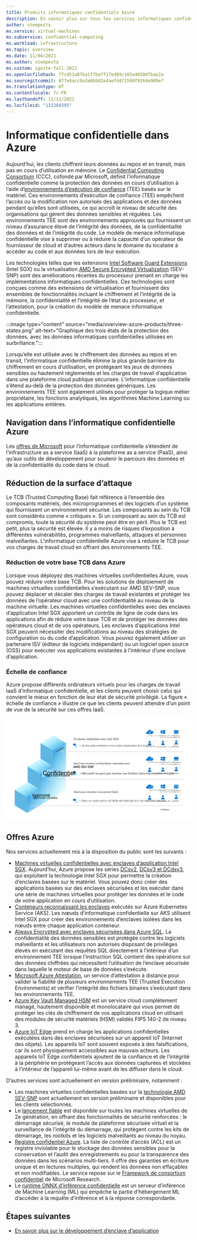 ```yaml
---
title: Produits informatiques confidentiels Azure
description: En savoir plus sur tous les services informatiques confidentiels fournis par Azure
author: stempesta
ms.service: virtual-machines
ms.subservice: confidential-computing
ms.workload: infrastructure
ms.topic: overview
ms.date: 11/04/2021
ms.author: stempesta
ms.custom: ignite-fall-2021
ms.openlocfilehash: 77cd51a87ba1f7ba7f17ed69c102a4020d7bae2a
ms.sourcegitcommit: 677e8acc9a2e8b842e4aef4472599f9264e989e7
ms.translationtype: HT
ms.contentlocale: fr-FR
ms.lasthandoff: 11/11/2021
ms.locfileid: "132284395"
---
```

# <a name="confidential-computing-on-azure"></a>Informatique confidentielle dans Azure

Aujourd’hui, les clients chiffrent leurs données au repos et en transit, mais pas en cours d’utilisation en mémoire. Le [Confidential Computing Consortium](https://confidentialcomputing.io/) (CCC), cofondé par Microsoft, définit l’informatique confidentielle comme la protection des données en cours d’utilisation à l’aide d’[environnements d’exécution de confiance](https://en.wikipedia.org/wiki/Trusted_execution_environment) (TEE) basés sur le matériel. Ces environnements d’exécution de confiance (TEE) empêchent l’accès ou la modification non autorisés des applications et des données pendant qu’elles sont utilisées, ce qui accroît le niveau de sécurité des organisations qui gèrent des données sensibles et régulées. Les environnements TEE sont des environnements approuvés qui fournissent un niveau d’assurance élevé de l’intégrité des données, de la confidentialité des données et de l’intégrité du code. Le modèle de menace informatique confidentielle vise à supprimer ou à réduire la capacité d’un opérateur de fournisseur de cloud et d’autres acteurs dans le domaine du locataire à accéder au code et aux données lors de leur exécution.

Les technologies telles que les extensions [Intel Software Guard Extensions](https://www.intel.com.au/content/www/au/en/architecture-and-technology/software-guard-extensions-enhanced-data-protection.html) (Intel SGX) ou la virtualisation [AMD Secure Encrypted Virtualization](https://www.amd.com/en/processors/amd-secure-encrypted-virtualization) (SEV-SNP) sont des améliorations récentes du processeur prenant en charge les implémentations informatiques confidentielles. Ces technologies sont conçues comme des extensions de virtualisation et fournissent des ensembles de fonctionnalités incluant le chiffrement et l’intégrité de la mémoire, la confidentialité et l’intégrité de l’état du processeur, et l’attestation, pour la création du modèle de menace informatique confidentielle.

:::image type="content" source="media/overview-azure-products/three-states.png" alt-text="Graphique des trois états de la protection des données, avec les données informatiques confidentielles utilisées en surbrillance.":::

Lorsqu’elle est utilisée avec le chiffrement des données au repos et en transit, l’informatique confidentielle élimine la plus grande barrière du chiffrement en cours d’utilisation, en protégeant les jeux de données sensibles ou hautement réglementés et les charges de travail d’application dans une plateforme cloud publique sécurisée. L’informatique confidentielle s’étend au-delà de la protection des données génériques. Les environnements TEE sont également utilisés pour protéger la logique métier propriétaire, les fonctions analytiques, les algorithmes Machine Learning ou les applications entières.

## <a name="navigating-azure-confidential-computing"></a>Navigation dans l’informatique confidentielle Azure

Les [offres de Microsoft](https://aka.ms/azurecc) pour l’informatique confidentielle s’étendent de l’infrastructure as a service (IaaS) à la plateforme as a service (PaaS), ainsi qu’aux outils de développement pour soutenir le parcours des données et de la confidentialité du code dans le cloud.

## <a name="reducing-the-attack-surface"></a>Réduction de la surface d’attaque
Le TCB (Trusted Computing Base) fait référence à l’ensemble des composants matériels, des microprogrammes et des logiciels d’un système qui fournissent un environnement sécurisé. Les composants au sein du TCB sont considérés comme « critiques ». Si un composant au sein du TCB est compromis, toute la sécurité du système peut être en péril. Plus le TCB est petit, plus la sécurité est élevée. Il y a moins de risques d’exposition à différentes vulnérabilités, programmes malveillants, attaques et personnes malveillantes. L’informatique confidentielle Azure vise à réduire le TCB pour vos charges de travail cloud en offrant des environnements TEE. 

### <a name="reducing-your-tcb-in-azure"></a>Réduction de votre base TCB dans Azure

Lorsque vous déployez des machines virtuelles confidentielles Azure, vous pouvez réduire votre base TCB. Pour les solutions de déploiement de machines virtuelles confidentielles s’exécutant sur AMD SEV-SNP, vous pouvez déplacer et décaler des charges de travail existantes et protéger les données de l’opérateur cloud avec une confidentialité au niveau de la machine virtuelle. Les machines virtuelles confidentielles avec des enclaves d’application Intel SGX apportent un contrôle de ligne de code dans les applications afin de réduire votre base TCB et de protéger les données des opérateurs cloud et de vos opérateurs.  Les enclaves d’applications Intel SGX peuvent nécessiter des modifications au niveau des stratégies de configuration ou du code d’application.  Vous pouvez également utiliser un partenaire ISV (éditeur de logiciels indépendant) ou un logiciel open source (OSS) pour exécuter vos applications existantes à l’intérieur d’une enclave d’application. 

### <a name="trust-ladder"></a>Échelle de confiance

Azure propose différents ordinateurs virtuels pour les charges de travail IaaS d’informatique confidentielle, et les clients peuvent choisir celui qui convient le mieux en fonction de leur état de sécurité privilégié. La figure « échelle de confiance » illustre ce que les clients peuvent attendre d’un point de vue de la sécurité sur ces offres IaaS.

![Capture d’écran de l’échelle de confiance d’Azure, montrant les enclaves Intel SGX en haut.](media/overview-azure-products/trust-ladder.png)

## <a name="azure-offerings"></a>Offres Azure

Nos services actuellement mis à la disposition du public sont les suivants :

- [Machines virtuelles confidentielles avec enclaves d’application Intel SGX](confidential-computing-enclaves.md). Aujourd’hui, Azure propose les séries [DCsv2](../virtual-machines/dcv2-series.md), [DCsv3 et DCdsv3](../virtual-machines/dcv3-series.md), qui exploitent la technologie Intel SGX pour permettre la création d’enclaves basées sur le matériel. Vous pouvez donc créer des applications basées sur des enclaves sécurisées et les exécuter dans une série de machines virtuelles pour protéger les données et le code de votre application en cours d’utilisation.
- [Conteneurs reconnaissant les enclaves](enclave-aware-containers.md) exécutés sur Azure Kubernetes Service (AKS). Les nœuds d’informatique confidentielle sur AKS utilisent Intel SGX pour créer des environnements d’enclaves isolées dans les nœuds entre chaque application conteneur.
- [Always Encrypted avec enclaves sécurisées dans Azure SQL](/sql/relational-databases/security/encryption/always-encrypted-enclaves). La confidentialité des données sensibles est protégée contre les logiciels malveillants et les utilisateurs non autorisés disposant de privilèges élevés en exécutant des requêtes SQL directement à l’intérieur d’un environnement TEE lorsque l’instruction SQL contient des opérations sur des données chiffrées qui nécessitent l’utilisation de l’enclave sécurisée dans laquelle le moteur de base de données s’exécute.
- [Microsoft Azure Attestation](../attestation/overview.md), un service d’attestation à distance pour valider la fiabilité de plusieurs environnements TEE (Trusted Execution Environments) et vérifier l’intégrité des fichiers binaires s’exécutant dans les environnements TEE.
- [Azure Key Vault Managed HSM](/azure/key-vault/managed-hsm/) est un service cloud complètement managé, hautement disponible et monolocataire qui vous permet de protéger les clés de chiffrement de vos applications cloud en utilisant des modules de sécurité matériels (HSM) validés FIPS 140-2 de niveau 3.
- [Azure IoT Edge](../iot-edge/deploy-confidential-applications.md) prend en charge les applications confidentielles exécutées dans des enclaves sécurisées sur un appareil IoT (Internet des objets). Les appareils IoT sont souvent exposés à des falsifications, car ils sont physiquement accessibles aux mauvais acteurs. Les appareils IoT Edge confidentiels ajoutent de la confiance et de l’intégrité à la périphérie en protégeant l’accès aux données capturées et stockées à l’intérieur de l’appareil lui-même avant de les diffuser dans le cloud.

D’autres services sont actuellement en version préliminaire, notamment :

- Les machines virtuelles confidentielles basées sur la [technologie AMD SEV-SNP](https://azure.microsoft.com/blog/azure-and-amd-enable-lift-and-shift-confidential-computing/) sont actuellement en version préliminaire et disponibles pour les clients sélectionnés.
- Le [lancement fiable](../virtual-machines/trusted-launch.md) est disponible sur toutes les machines virtuelles de 2e génération, en offrant des fonctionnalités de sécurité renforcées : le démarrage sécurisé, le module de plateforme sécurisée virtuel et la surveillance de l’intégrité du démarrage, qui protègent contre les kits de démarrage, les rootkits et les logiciels malveillants au niveau du noyau.
- [Registre confidentiel Azure](../confidential-ledger/overview.md). La liste de contrôle d’accès (ACL) est un registre inviolable pour le stockage des données sensibles pour la conservation et l’audit des enregistrements ou pour la transparence des données dans les scénarios multi-tiers. Il offre des garanties en écriture unique et en lectures multiples, qui rendent les données non effaçables et non modifiables. Le service repose sur le [Framework de consortium confidentiel](https://www.microsoft.com/research/project/confidential-consortium-framework/) de Microsoft Research.
- Le [runtime ONNX d’inférence confidentielle](https://github.com/microsoft/onnx-server-openenclave) est un serveur d’inférence de Machine Learning (ML) qui empêche la partie d’hébergement ML d’accéder à la requête d’inférence et à la réponse correspondante.

## <a name="next-steps"></a>Étapes suivantes

- [En savoir plus sur le développement d’enclave d’application](application-development.md)
